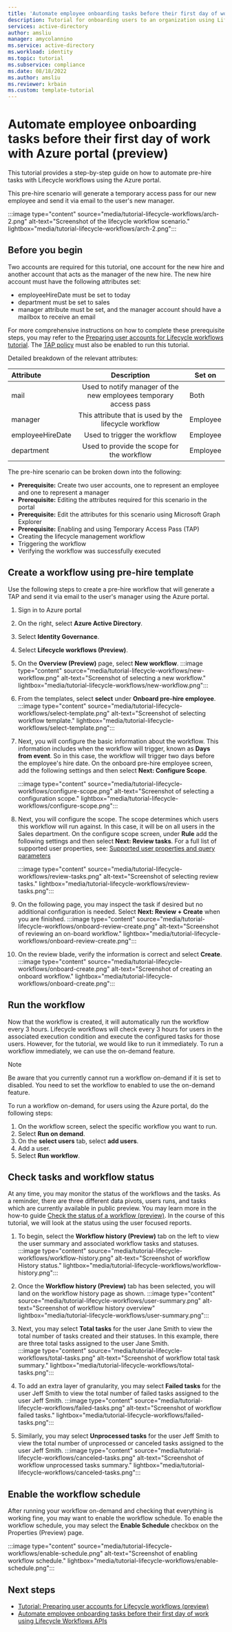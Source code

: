 ```yaml
---
title: 'Automate employee onboarding tasks before their first day of work with Azure portal (preview)'
description: Tutorial for onboarding users to an organization using Lifecycle workflows with Azure portal (preview).
services: active-directory
author: amsliu
manager: amycolannino
ms.service: active-directory
ms.workload: identity
ms.topic: tutorial
ms.subservice: compliance
ms.date: 08/18/2022
ms.author: amsliu
ms.reviewer: krbain
ms.custom: template-tutorial
---
```


# Automate employee onboarding tasks before their first day of work with Azure portal (preview)

This tutorial provides a step-by-step guide on how to automate pre-hire tasks with Lifecycle workflows using the Azure portal. 

This pre-hire scenario will generate a temporary access pass for our new employee and send it via email to the user's new manager.  

:::image type="content" source="media/tutorial-lifecycle-workflows/arch-2.png" alt-text="Screenshot of the lifecycle workflow scenario." lightbox="media/tutorial-lifecycle-workflows/arch-2.png":::

##  Before you begin

Two accounts are required for this tutorial, one account for the new hire and another account that acts as the manager of the new hire. The new hire account must have the following attributes set:

-	employeeHireDate must be set to today
-	department must be set to sales
-	manager attribute must be set, and the manager account should have a mailbox to receive an email

For more comprehensive instructions on how to complete these prerequisite steps, you may refer to the [Preparing user accounts for Lifecycle workflows tutorial](tutorial-prepare-azure-ad-user-accounts.md). The [TAP policy](../authentication/howto-authentication-temporary-access-pass.md#enable-the-temporary-access-pass-policy) must also be enabled to run this tutorial.

Detailed breakdown of the relevant attributes:

 | Attribute | Description |Set on|
 |:--- |:---:|-----|
 |mail|Used to notify manager of the new employees temporary access pass|Both|
 |manager|This attribute that is used by the lifecycle workflow|Employee|
 |employeeHireDate|Used to trigger the workflow|Employee|
 |department|Used to provide the scope for the workflow|Employee|

The pre-hire scenario can be broken down into the following:
  - **Prerequisite:** Create two user accounts, one to represent an employee and one to represent a manager
  - **Prerequisite:** Editing the attributes required for this scenario in the portal
  - **Prerequisite:** Edit the attributes for this scenario using Microsoft Graph Explorer
  - **Prerequisite:** Enabling and using Temporary Access Pass (TAP)
  - Creating the lifecycle management workflow
  - Triggering the workflow
  - Verifying the workflow was successfully executed

## Create a workflow using pre-hire template
Use the following steps to create a pre-hire workflow that will generate a TAP and send it via email to the user's manager using the Azure portal.

 1.  Sign in to Azure portal
 2.  On the right, select **Azure Active Directory**.
 3.  Select **Identity Governance**.
 4.  Select **Lifecycle workflows (Preview)**.
 5.  On the **Overview (Preview)** page, select **New workflow**.
   :::image type="content" source="media/tutorial-lifecycle-workflows/new-workflow.png" alt-text="Screenshot of selecting a new workflow." lightbox="media/tutorial-lifecycle-workflows/new-workflow.png":::

 6. From the templates, select **select** under **Onboard pre-hire employee**.
  :::image type="content" source="media/tutorial-lifecycle-workflows/select-template.png" alt-text="Screenshot of selecting workflow template." lightbox="media/tutorial-lifecycle-workflows/select-template.png":::
    
 7.  Next, you will configure the basic information about the workflow.  This information includes when the workflow will trigger, known as **Days from event**.  So in this case, the workflow will trigger two days before the employee's hire date.  On the onboard pre-hire employee screen, add the following settings and then select **Next: Configure Scope**.

     :::image type="content" source="media/tutorial-lifecycle-workflows/configure-scope.png" alt-text="Screenshot of selecting a configuration scope." lightbox="media/tutorial-lifecycle-workflows/configure-scope.png":::

   8.  Next, you will configure the scope. The scope determines which users this workflow will run against.  In this case, it will be on all users in the Sales department.  On the configure scope screen, under **Rule** add the following settings and then select **Next: Review tasks**. For a full list of supported user properties, see: [Supported user properties and query parameters](/graph/api/resources/identitygovernance-rulebasedsubjectset?view=graph-rest-beta#supported-user-properties-and-query-parameters)

       :::image type="content" source="media/tutorial-lifecycle-workflows/review-tasks.png" alt-text="Screenshot of selecting review tasks." lightbox="media/tutorial-lifecycle-workflows/review-tasks.png":::

   9. On the following page, you may inspect the task if desired but no additional configuration is needed. Select **Next: Review + Create** when you are finished.
   :::image type="content" source="media/tutorial-lifecycle-workflows/onboard-review-create.png" alt-text="Screenshot of reviewing an on-board workflow." lightbox="media/tutorial-lifecycle-workflows/onboard-review-create.png":::

   10.  On the review blade, verify the information is correct and select **Create**.
   :::image type="content" source="media/tutorial-lifecycle-workflows/onboard-create.png" alt-text="Screenshot of creating an onboard workflow." lightbox="media/tutorial-lifecycle-workflows/onboard-create.png":::

 
## Run the workflow 
Now that the workflow is created, it will automatically run the workflow every 3 hours. Lifecycle workflows will check every 3 hours for users in the associated execution condition and execute the configured tasks for those users.  However, for the tutorial, we would like to run it immediately. To run a workflow immediately, we can use the on-demand feature.

>[!NOTE]
>Be aware that you currently cannot run a workflow on-demand if it is set to disabled.  You need to set the workflow to enabled to use the on-demand feature.

To run a workflow on-demand, for users using the Azure portal, do the following steps:

 1. On the workflow screen, select the specific workflow you want to run.
 2. Select **Run on demand**.
 3. On the **select users** tab, select **add users**.
 4. Add a user.
 5. Select **Run workflow**.


## Check tasks and workflow status

At any time, you may monitor the status of the workflows and the tasks. As a reminder, there are three different data pivots, users runs, and tasks which are currently available in public preview. You may learn more in the how-to guide [Check the status of a workflow (preview)](check-status-workflow.md). In the course of this tutorial, we will look at the status using the user focused reports.

 1. To begin, select the **Workflow history (Preview)** tab on the left to view the user summary and associated workflow tasks and statuses.  
 :::image type="content" source="media/tutorial-lifecycle-workflows/workflow-history.png" alt-text="Screenshot of workflow History status." lightbox="media/tutorial-lifecycle-workflows/workflow-history.png":::

1. Once the **Workflow history (Preview)** tab has been selected, you will land on the workflow history page as shown.
 :::image type="content" source="media/tutorial-lifecycle-workflows/user-summary.png" alt-text="Screenshot of workflow history overview" lightbox="media/tutorial-lifecycle-workflows/user-summary.png":::

1. Next, you may select **Total tasks** for the user Jane Smith to view the total number of tasks created and their statuses. In this example, there are three total tasks assigned to the user Jane Smith.  
 :::image type="content" source="media/tutorial-lifecycle-workflows/total-tasks.png" alt-text="Screenshot of workflow total task summary." lightbox="media/tutorial-lifecycle-workflows/total-tasks.png":::

1. To add an extra layer of granularity, you may select **Failed tasks** for the user Jeff Smith to view the total number of failed tasks assigned to the user Jeff Smith.
 :::image type="content" source="media/tutorial-lifecycle-workflows/failed-tasks.png" alt-text="Screenshot of workflow failed tasks." lightbox="media/tutorial-lifecycle-workflows/failed-tasks.png":::

1. Similarly, you may select **Unprocessed tasks** for the user Jeff Smith to view the total number of unprocessed or canceled tasks assigned to the user Jeff Smith.
 :::image type="content" source="media/tutorial-lifecycle-workflows/canceled-tasks.png" alt-text="Screenshot of workflow unprocessed tasks summary." lightbox="media/tutorial-lifecycle-workflows/canceled-tasks.png":::

## Enable the workflow schedule

After running your workflow on-demand and checking that everything is working fine, you may want to enable the workflow schedule. To enable the workflow schedule, you may select the **Enable Schedule** checkbox on the Properties (Preview) page.

:::image type="content" source="media/tutorial-lifecycle-workflows/enable-schedule.png" alt-text="Screenshot of enabling workflow schedule." lightbox="media/tutorial-lifecycle-workflows/enable-schedule.png":::

## Next steps
- [Tutorial: Preparing user accounts for Lifecycle workflows (preview)](tutorial-prepare-azure-ad-user-accounts.md)
- [Automate employee onboarding tasks before their first day of work using Lifecycle Workflows APIs](/graph/tutorial-lifecycle-workflows-onboard-custom-workflow)